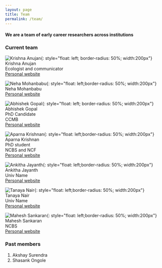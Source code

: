 ```yaml
---
layout: page
title: Team
permalink: /team/
---
```


#### We are a team of early career researchers across institutions

### Current team

![Krishna Anujan](assets/krishna_anujan.jpeg){: style="float: left; border-radius: 50%; width:200px"}  
Krishna Anujan\
Ecologist and communicator\
[Personal website](https://krishnaanujan.weebly.com)<br/>

![Neha Mohanbabu](assets/nmb.jpg){: style="float: left;border-radius: 50%; width:200px"}    
Neha Mohanbabu\
[Personal website](https://neha-mohanbabu.weebly.com/)<br/>  

![Abhishek Gopal](assets/abhishek_gopal.jpg){: style="float: left; border-radius: 50%; width:200px"}  
Abhishek Gopal\
PhD Candidate\
CCMB\
[Personal website](https://sites.google.com/view/jahnavijoshi/team/phd-students?authuser=0#h.f6hb7mex66e5)<br/>

![Aparna Krishnan](assets/aparna_krishnan.jpg){: style="float: left;border-radius: 50%; width:200px"}  
Aparna Krishnan\
PhD student\
NCBS and NCF\
[Personal website]()  

![Ankitha Jayanth](assets/ankitha_jayanth.jpg){: style="float: left;border-radius: 50%; width:200px"}  
Ankitha Jayanth\
Univ Name\
[Personal website]()<br/>

![Tanaya Nair](assets/tanaya_nair.jpg){: style="float: left;border-radius: 50%; width:200px"}  
Tanaya Nair\
Univ Name\
[Personal website]()<br/>

![Mahesh Sankaran](assets/mahesh_sankaran.jpg){: style="float: left;border-radius: 50%; width:200px"}
Mahesh Sankaran\
NCBS\
[Personal website](https://www.ncbs.res.in/faculty/mahesh)<br/>


### Past members

1. Akshay Surendra
2. Shasank Ongole
